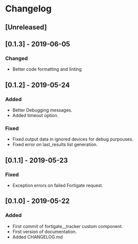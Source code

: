 # Changelog

## [Unreleased]

## [0.1.3] - 2019-06-05
### Changed
- Better code formatting and linting

## [0.1.2] - 2019-05-24
### Added
- Better Debugging messages.
- Added timeout option.

### Fixed
- Fixed output data in ignored devices for debug purpouses.
- Fixed error on last_results list generation.

## [0.1.1] - 2019-05-23
### Fixed
- Exception errors on failed Fortigate request.

## [0.1.0] - 2019-05-22
### Added
- First commit of fortigate__tracker custom component.
- First version of documentation.
- Added CHANGELOG.md
